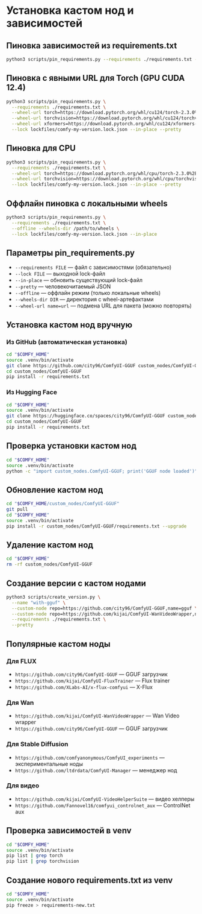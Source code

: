 # Установка кастом нод и зависимостей

## Пиновка зависимостей из requirements.txt

```bash
python3 scripts/pin_requirements.py --requirements ./requirements.txt --lock lockfiles/comfy-my-version.lock.json --in-place --pretty
```

## Пиновка с явными URL для Torch (GPU CUDA 12.4)

```bash
python3 scripts/pin_requirements.py \
  --requirements ./requirements.txt \
  --wheel-url torch=https://download.pytorch.org/whl/cu124/torch-2.3.0%2Bcu124-cp311-cp311-linux_x86_64.whl \
  --wheel-url torchvision=https://download.pytorch.org/whl/cu124/torchvision-0.18.0%2Bcu124-cp311-cp311-linux_x86_64.whl \
  --wheel-url xformers=https://download.pytorch.org/whl/cu124/xformers-0.0.26-cp311-cp311-linux_x86_64.whl \
  --lock lockfiles/comfy-my-version.lock.json --in-place --pretty
```

## Пиновка для CPU

```bash
python3 scripts/pin_requirements.py \
  --requirements ./requirements.txt \
  --wheel-url torch=https://download.pytorch.org/whl/cpu/torch-2.3.0%2Bcpu-cp311-cp311-manylinux2014_x86_64.whl \
  --wheel-url torchvision=https://download.pytorch.org/whl/cpu/torchvision-0.18.0%2Bcpu-cp311-cp311-manylinux2014_x86_64.whl \
  --lock lockfiles/comfy-my-version.lock.json --in-place --pretty
```

## Оффлайн пиновка с локальными wheels

```bash
python3 scripts/pin_requirements.py \
  --requirements ./requirements.txt \
  --offline --wheels-dir /path/to/wheels \
  --lock lockfiles/comfy-my-version.lock.json --in-place
```

## Параметры pin_requirements.py

-   `--requirements FILE` — файл с зависимостями (обязательно)
-   `--lock FILE` — выходной lock-файл
-   `--in-place` — обновить существующий lock-файл
-   `--pretty` — человекочитаемый JSON
-   `--offline` — оффлайн режим (только локальные wheels)
-   `--wheels-dir DIR` — директория с wheel-артефактами
-   `--wheel-url name=url` — подмена URL для пакета (можно повторять)

## Установка кастом нод вручную

### Из GitHub (автоматическая установка)

```bash
cd "$COMFY_HOME"
source .venv/bin/activate
git clone https://github.com/city96/ComfyUI-GGUF custom_nodes/ComfyUI-GGUF
cd custom_nodes/ComfyUI-GGUF
pip install -r requirements.txt
```

### Из Hugging Face

```bash
cd "$COMFY_HOME"
source .venv/bin/activate
git clone https://huggingface.co/spaces/city96/ComfyUI-GGUF custom_nodes/ComfyUI-GGUF
cd custom_nodes/ComfyUI-GGUF
pip install -r requirements.txt
```

## Проверка установки кастом нод

```bash
cd "$COMFY_HOME"
source .venv/bin/activate
python -c "import custom_nodes.ComfyUI-GGUF; print('GGUF node loaded')"
```

## Обновление кастом нод

```bash
cd "$COMFY_HOME/custom_nodes/ComfyUI-GGUF"
git pull
cd "$COMFY_HOME"
source .venv/bin/activate
pip install -r custom_nodes/ComfyUI-GGUF/requirements.txt --upgrade
```

## Удаление кастом нод

```bash
cd "$COMFY_HOME"
rm -rf custom_nodes/ComfyUI-GGUF
```

## Создание версии с кастом нодами

```bash
python3 scripts/create_version.py \
  --name "with-gguf" \
  --custom-node repo=https://github.com/city96/ComfyUI-GGUF,name=gguf \
  --custom-node repo=https://github.com/kijai/ComfyUI-WanVideoWrapper,name=wan-wrapper \
  --requirements ./requirements.txt \
  --pretty
```

## Популярные кастом ноды

### Для FLUX

-   `https://github.com/city96/ComfyUI-GGUF` — GGUF загрузчик
-   `https://github.com/kijai/ComfyUI-FluxTrainer` — Flux trainer
-   `https://github.com/XLabs-AI/x-flux-comfyui` — X-Flux

### Для Wan

-   `https://github.com/kijai/ComfyUI-WanVideoWrapper` — Wan Video wrapper
-   `https://github.com/city96/ComfyUI-GGUF` — GGUF загрузчик

### Для Stable Diffusion

-   `https://github.com/comfyanonymous/ComfyUI_experiments` — экспериментальные ноды
-   `https://github.com/ltdrdata/ComfyUI-Manager` — менеджер нод

### Для видео

-   `https://github.com/kijai/ComfyUI-VideoHelperSuite` — видео хелперы
-   `https://github.com/Fannovel16/comfyui_controlnet_aux` — ControlNet aux

## Проверка зависимостей в venv

```bash
cd "$COMFY_HOME"
source .venv/bin/activate
pip list | grep torch
pip list | grep torchvision
```

## Создание нового requirements.txt из venv

```bash
cd "$COMFY_HOME"
source .venv/bin/activate
pip freeze > requirements-new.txt
```
